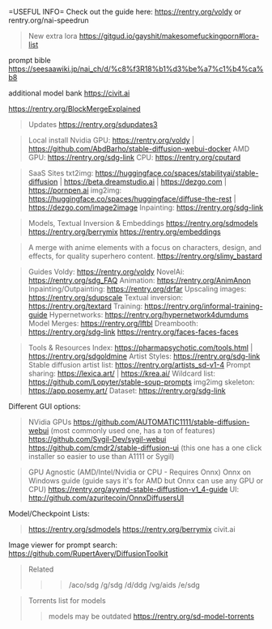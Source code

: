 =USEFUL INFO=
Check out the guide here: https://rentry.org/voldy
or rentry.org/nai-speedrun

>New
extra lora
https://gitgud.io/gayshit/makesomefuckingporn#lora-list

prompt bible
https://seesaawiki.jp/nai_ch/d/%c8%f3R18%b1%d3%be%a7%c1%b4%ca%b8

additional model bank
https://civit.ai

https://rentry.org/BlockMergeExplained


>Updates
https://rentry.org/sdupdates3

>Local install
Nvidia GPU: https://rentry.org/voldy | https://github.com/AbdBarho/stable-diffusion-webui-docker
AMD GPU: https://rentry.org/sdg-link
CPU: https://rentry.org/cputard

>SaaS Sites
txt2img: https://huggingface.co/spaces/stabilityai/stable-diffusion | https://beta.dreamstudio.ai | https://dezgo.com | https://pornpen.ai
img2img: https://huggingface.co/spaces/huggingface/diffuse-the-rest | https://dezgo.com/image2image
Inpainting: https://rentry.org/sdg-link

>Models, Textual Inversion & Embeddings
https://rentry.org/sdmodels
https://rentry.org/berrymix
https://rentry.org/embeddings

>A merge with anime elements with a focus on characters, design, and effects, for quality superhero content.
https://rentry.org/slimy_bastard

>Guides
Voldy: https://rentry.org/voldy
NovelAi: https://rentry.org/sdg_FAQ
Animation: https://rentry.org/AnimAnon
Inpainting/Outpainting: https://rentry.org/drfar
Upscaling images: https://rentry.org/sdupscale
Textual inversion: https://rentry.org/textard
Training: https://rentry.org/informal-training-guide
Hypernetworks: https://rentry.org/hypernetwork4dumdums
Model Merges: https://rentry.org/lftbl
Dreambooth: https://rentry.org/sdg-link
https://rentry.org/faces-faces-faces

>Tools & Resources
Index: https://pharmapsychotic.com/tools.html | https://rentry.org/sdgoldmine
Artist Styles: https://rentry.org/sdg-link
Stable diffusion artist list: https://rentry.org/artists_sd-v1-4
Prompt sharing: https://lexica.art/ | https://krea.ai/
Wildcard list: https://github.com/Lopyter/stable-soup-prompts
img2img skeleton: https://app.posemy.art/
Dataset: https://rentry.org/sdg-link

Different GUI options:
>NVidia GPUs
https://github.com/AUTOMATIC1111/stable-diffusion-webui (most commonly used one, has a ton of features)
https://github.com/Sygil-Dev/sygil-webui
https://github.com/cmdr2/stable-diffusion-ui (this one has a one click installer so easier to use than A1111 or Sygil)

>GPU Agnostic (AMD/Intel/Nvidia or CPU - Requires Onnx)
>Onnx on Windows guide (guide says it's for AMD but Onnx can use any GPU or CPU)
https://rentry.org/ayymd-stable-diffustion-v1_4-guide
UI: http://github.com/azuritecoin/OnnxDiffusersUI

Model/Checkpoint Lists:
>https://rentry.org/sdmodels
>https://rentry.org/berrymix
>civit.ai

Image viewer for prompt search:
https://github.com/RupertAvery/DiffusionToolkit

>Related
>>>/aco/sdg
>>>/g/sdg
>>>/d/ddg
>>>/vg/aids
>>>/e/sdg

>Torrents list for models 
>>models may be outdated 
https://rentry.org/sd-model-torrents